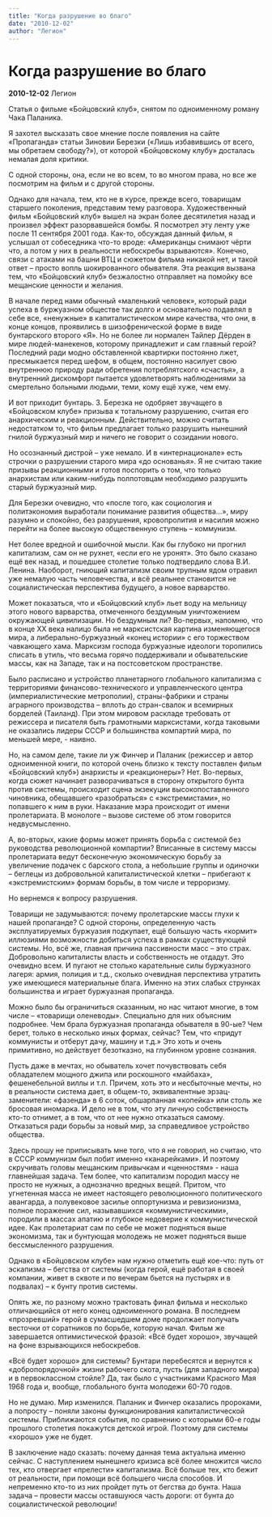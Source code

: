 ```yaml
---
title: "Когда разрушение во благо"
date: "2010-12-02"
author: "Легион"
---
```


# Когда разрушение во благо

**2010-12-02** Легион

Статья о фильме «Бойцовский клуб», снятом по одноименному роману Чака Паланика.

Я захотел высказать свое мнение после появления на сайте «Пропаганда» статьи Зиновии Березки («Лишь избавившись от всего, мы обретаем свободу?»), от которой «Бойцовскому клубу» досталась немалая доля критики.

С одной стороны, она, если не во всем, то во многом права, но все же посмотрим на фильм и с другой стороны. 

Однако для начала, тем, кто не в курсе, прежде всего, товарищам старшего поколения, представим тему разговора. Художественный фильм «Бойцовский клуб» вышел на экран более десятилетия назад и произвел эффект разорвавшейся бомбы. Я посмотрел эту ленту уже после 11 сентября 2001 года. Как-то, обсуждая данный фильм, я услышал от собеседника что-то вроде: «Американцы снимают чёрти что, а потом у них в реальности небоскребы взрываются». Конечно, связи с атаками на башни ВТЦ и сюжетом фильма никакой нет, и такой ответ – просто вопль шокированного обывателя. Эта реакция вызвана тем, что «Бойцовский клуб» безжалостно отправляет на помойку все мещанские ценности и желания.

В начале перед нами обычный «маленький человек», который ради успеха в буржуазном обществе так долго и основательно подавлял в себе все, «ненужные» в капиталистическом мире качества, что они, в конце концов, проявились в шизофренической форме в виде бунтарского второго «Я». Но не более ли нормален Тайлер Дёрден в мире людей-манекенов, которому принадлежит и сам главный герой? Последний ради модно обставленной квартирки постоянно лжет, пресмыкается перед шефом, в общем, постоянно насилует свою внутреннюю природу ради обретения потреблятского «счастья», а внутренний дискомфорт пытается удовлетворять наблюдениями за смертельно больными людьми, теми, кому ещё хуже, чем ему.

И вот приходит бунтарь. З. Березка не одобряет звучащего в «Бойцовском клубе» призыва к тотальному разрушению, считая его анархическим и реакционным. Действительно, можно считать недостатком то, что фильм предлагает только разрушить нынешний гнилой буржуазный мир и ничего не говорит о созидании нового.

Но осознанный дистрой – уже немало. И в «интернационале» есть строчки о разрушении старого мира «до основанья». Я не считаю такие призывы реакционными и готов поспорить о том, что только анархистам или каким-нибудь полпотовцам необходимо разрушить старый буржуазный мир.

Для Березки очевидно, что «после того, как социология и политэкономия выработали понимание развития общества…», миру разумно и спокойно, без разрушения, кровопролития и насилия можно перейти на более высокую общественную ступень – коммунизм.

Нет более вредной и ошибочной мысли. Как бы глубоко ни прогнил капитализм, сам он не рухнет, «если его не уронят». Это было сказано ещё век назад, и пошедшее столетие только подтвердило слова В.И. Ленина. Наоборот, гниющий капитализм своим трупным ядом отравил уже немалую часть человечества, и всё реальнее становится не социалистическая перспектива будущего, а новое варварство.

Может показаться, что и «Бойцовский клуб» льет воду на мельницу этого нового варварства, отмеченного бездумным уничтожением окружающей цивилизации. Но бездумным ли? Во-первых, напомню, что в конце ХХ века налицо была не марксистская картина изменяющегося мира, а либерально-буржуазный «конец истории» с его торжеством чавкающего хама. Марксизм господа буржуазные идеологи торопились списать в утиль, что весьма горячо поддерживали и обывательские массы, как на Западе, так и на постсоветском пространстве.

Было расписано и устройство планетарного глобального капитализма с территориями финансово-технического и управленческого центра (империалистические метрополии), страны-фабрики и страны аграрного производства – вплоть до стран-свалок и всемирных борделей (Таиланд). При этом мировом раскладе требовать от режиссера и писателя быть грамотными марксистами, когда таковыми не оказались лидеры СССР и большинства компартий мира, по меньшей мере, - наивно. 

Но, на самом деле, такие ли уж Финчер и Паланик (режиссер и автор одноименной книги, по которой очень близко к тексту поставлен фильм «Бойцовский клуб») анархисты и «реакционеры»? Нет. Во-первых, когда сюжет начинает разворачиваться в сторону открытого бунта против системы, происходит сцена экзекуции высокопоставленного чиновника, обещавшего «разобраться» с «экстремистами», но попавшего к ним в руки. Наказание мэра происходит от имени пролетариата. В монологе – вызове системе об этом говорится недвусмысленно.

А, во-вторых, какие формы может принять борьба с системой без руководства революционной компартии? Вписанные в систему массы пролетариата ведут бесконечную экономическую борьбу за увеличение подачек с барского стола, а небольшие группы и одиночки – беглецы из добровольной капиталистической клетки – прибегают к «экстремистским» формам борьбы, в том числе и терроризму.

Но вернемся к вопросу разрушения.

Товарищи не задумываются: почему пролетарские массы глухи к нашей пропаганде? С одной стороны, определенную часть эксплуатируемых буржуазия подкупает, ещё большую часть «кормит» иллюзиями возможности добиться успеха в рамках существующей системы. Но, всё же, главная причина пассивности масс – это страх. Добровольно капиталисты власть и собственность не отдадут. Это очевидно всем. И пугают не столько карательные силы буржуазного лагеря: армия, полиция и т.д., сколько очевидная перспектива утратить уже имеющиеся материальные блага. Именно на этих слабых струнках большинства и играет буржуазная пропаганда.

Можно было бы ограничиться сказанным, но нас читают многие, в том числе – «товарищи оленеводы». Специально для них объясним подробнее. Чем брала буржуазная пропаганда обывателя в 90-ые? Чем берет, только в несколько иных формах, сейчас? Тем, что «придут коммунисты и отберут дачу, машину и т.д.» Это хоть и очень примитивно, но действует безотказно, на глубинном уровне сознания. 

Пусть даже в мечтах, но обыватель хочет почувствовать себя обладателем мощного джипа или роскошного «майбаха», фешенебельной виллы и т.п. Причем, хоть это и несбыточные мечты, но в реальности система дает, в общем-то, эквивалентные эрзац-заменители: «фазенда» в 6 соток, обшарпанная «копейка» или столь же бросовая иномарка. И дело не в том, что эту личную собственность кто-то отнимет, а в том, что от нее нужно отказаться самому. Отказаться ради борьбы за новый мир, за справедливое устройство общества.

Здесь прошу не приписывать мне того, что я не говорил, но считаю, что в СССР коммунизм был побит именно «канарейками». И поэтому скручивать головы мещанским привычкам и «ценностям» - наша главнейшая задача. Тем более, что капитализм породил массу не просто не нужных, а однозначно вредных вещей. Притом, что угнетенная масса не имеет настоящего революционного политического авангарда, а полувековое засилье оппортунизма и ревизионизма, полное поражение сил, называвшихся «коммунистическими», породили в массах апатию и глубокое недоверие к коммунистической идее. Как пролетариат сам по себе не может подняться выше экономизма, так и бунтующая молодежь не может подняться выше бессмысленного разрушения.

Однако в «Бойцовском клубе» нам нужно отметить ещё кое-что: путь от эскапизма – бегства от системы (когда герой, ещё работая в своей компании, живет в сквоте и по вечерам бьется на пустырях и в подвалах) – к бунту против системы.

Опять же, по разному можно трактовать финал фильма и несколько отличающийся от него конец одноименного романа. В последнем «прозревший» герой в сумасшедшем доме продолжает получать весточки от соратников по борьбе, которую начал. Фильм же завершается оптимистической фразой: «Всё будет хорошо», звучащей на фоне взрывающихся небоскребов.

«Всё будет хорошо» для системы? Бунтари перебесятся и вернутся к «добропорядочной» жизни рабочего скота, пусть (для западного мира) и в первоклассном стойле? Да, так было с участниками Красного Мая 1968 года и, вообще, глобального бунта молодежи 60-70 годов.

Но не думаю. Мир изменился. Паланик и Финчер оказались пророками, а попросту – поняли законы функционирования капиталистической системы. Приближаются события, по сравнению с которыми 60-е годы прошлого столетия покажутся детской игрой. Поэтому для системы «хорошо» уже не будет.

В заключение надо сказать: почему данная тема актуальна именно сейчас. С наступлением нынешнего кризиса всё более множится число тех, кто отвергает «прелести» капитализма. Всё больше тех, кто бежит от реальности, при помощи всё большего числа способов. И непременно кто-то из них пройдет путь от бегства до бунта. Наша задача – провести массы оставшуюся часть дороги: от бунта до социалистической революции!
